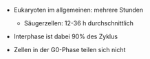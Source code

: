 - Eukaryoten im allgemeinen: mehrere Stunden
	- Säugerzellen: 12-36 h durchschnittlich

- Interphase ist dabei 90% des Zyklus
- Zellen in der G0-Phase teilen sich nicht 
